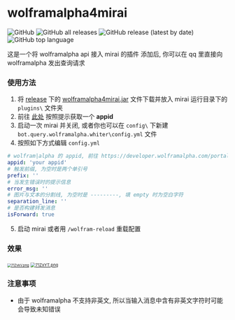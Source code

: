 # wolframalpha4mirai

![GitHub](https://img.shields.io/github/license/whiterasbk/wolframalpha4mirai)
![GitHub all releases](https://img.shields.io/github/downloads/whiterasbk/wolframalpha4mirai/total)
![GitHub release (latest by date)](https://img.shields.io/github/v/release/whiterasbk/wolframalpha4mirai)
![GitHub top language](https://img.shields.io/github/languages/top/whiterasbk/wolframalpha4mirai)

这是一个将 wolframalpha api 接入 mirai 的插件
添加后, 你可以在 qq 里直接向 wolframalpha 发出查询请求

### 使用方法
1. 将 [release](https://github.com/whiterasbk/wolframalpha4mirai/releases/tag/1.3) 下的 [wolframalpha4mirai.jar](https://github.com/whiterasbk/wolframalpha4mirai/releases/download/1.3/wolframalpha-1.3.jar) 文件下载并放入 mirai 运行目录下的 `plugins\` 文件夹
2. 前往 [此处](https://developer.wolframalpha.com/portal/myapps/index.html) 按照提示获取一个 **appid**
3. 启动一次 mirai 并关闭, 或者你也可以在 `config\` 下新建 `bot.query.wolframalpha.whiter\config.yml` 文件
4. 按照如下方式编辑 `config.yml`
```yaml
# wolfram|alpha 的 appid, 前往 https://developer.wolframalpha.com/portal/myapps/index.html 获得
appid: 'your appid'
# 触发前缀, 为空时是两个单引号
prefix: ''
# 当发生错误时的提示信息
error_msg: ''
# 图片与文本的分割线, 为空时是 ---------, 填 empty 时为空白字符
separation_line: ''
# 是否构建转发消息
isForward: true
```
5. 启动 mirai 或者用 `/wolfram-reload` 重载配置

### 效果

 [<img src="https://s4.ax1x.com/2022/01/14/71ZvkV.png" alt="71ZvkV.png" style="zoom: 54%;" />](https://imgtu.com/i/71ZvkV) [<img src="https://s4.ax1x.com/2022/01/14/71ZxYT.png" alt="71ZxYT.png" style="zoom: 67%;" />](https://imgtu.com/i/71ZxYT)

### 注意事项
 * 由于 wolframalpha 不支持非英文, 所以当输入消息中含有非英文字符时可能会导致未知错误
 